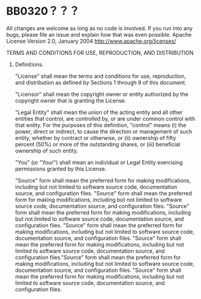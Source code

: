 # BB0320？？？
All changes are welcome as long as no code is involved. If you run into any bugs, please file an issue and explain how that was even possible.
Apache License
                           Version 2.0, January 2004
                        http://www.apache.org/licenses/

   TERMS AND CONDITIONS FOR USE, REPRODUCTION, AND DISTRIBUTION

   1. Definitions.

      "License" shall mean the terms and conditions for use, reproduction,
      and distribution as defined by Sections 1 through 9 of this document.

      "Licensor" shall mean the copyright owner or entity authorized by
      the copyright owner that is granting the License.

      "Legal Entity" shall mean the union of the acting entity and all
      other entities that control, are controlled by, or are under common
      control with that entity. For the purposes of this definition,
      "control" means (i) the power, direct or indirect, to cause the
      direction or management of such entity, whether by contract or
      otherwise, or (ii) ownership of fifty percent (50%) or more of the
      outstanding shares, or (iii) beneficial ownership of such entity.

      "You" (or "Your") shall mean an individual or Legal Entity
      exercising permissions granted by this License.

      "Source" form shall mean the preferred form for making modifications,
      including but not limited to software source code, documentation
      source, and configuration files.
"Source" form shall mean the preferred form for making modifications,
      including but not limited to software source code, documentation
      source, and configuration files.  "Source" form shall mean the preferred form for making modifications,
      including but not limited to software source code, documentation
      source, and configuration files.
"Source" form shall mean the preferred form for making modifications,
      including but not limited to software source code, documentation
      source, and configuration files.  "Source" form shall mean the preferred form for making modifications,
      including but not limited to software source code, documentation
      source, and configuration files."Source" form shall mean the preferred form for making modifications,
      including but not limited to software source code, documentation
      source, and configuration files.  "Source" form shall mean the preferred form for making modifications,
      including but not limited to software source code, documentation
      source, and configuration files.
